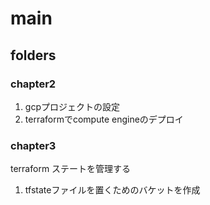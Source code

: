 # main

## folders

### chapter2

1. gcpプロジェクトの設定
2. terraformでcompute engineのデプロイ

### chapter3

terraform ステートを管理する

1. tfstateファイルを置くためのバケットを作成


